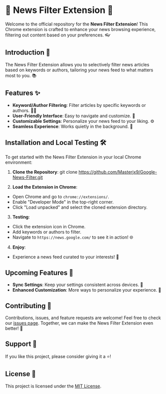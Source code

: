 
# 📰 News Filter Extension 🚀

Welcome to the official repository for the **News Filter Extension**! This Chrome extension is crafted to enhance your news browsing experience, filtering out content based on your preferences. 👓

## Introduction 🌟

The News Filter Extension allows you to selectively filter news articles based on keywords or authors, tailoring your news feed to what matters most to you. 📚

## Features ✨

- **Keyword/Author Filtering**: Filter articles by specific keywords or authors. 🕵️‍♂️
- **User-Friendly Interface**: Easy to navigate and customize. 🌈
- **Customizable Settings**: Personalize your news feed to your liking. ⚙️
- **Seamless Experience**: Works quietly in the background. 🍃

## Installation and Local Testing 🛠️

To get started with the News Filter Extension in your local Chrome environment:

1. **Clone the Repository**:
git clone https://github.com/Masterjx9/Google-News-Filter.git

2. **Load the Extension in Chrome**:
- Open Chrome and go to `chrome://extensions/`.
- Enable "Developer Mode" in the top-right corner.
- Click "Load unpacked" and select the cloned extension directory.

3. **Testing**:
- Click the extension icon in Chrome.
- Add keywords or authors to filter.
- Navigate to `https://news.google.com/` to see it in action! 🌐

4. **Enjoy**:
- Experience a news feed curated to your interests! 🎉

## Upcoming Features 🔮

- **Sync Settings**: Keep your settings consistent across devices. 🔄
- **Enhanced Customization**: More ways to personalize your experience. 🎨

## Contributing 🤝

Contributions, issues, and feature requests are welcome! Feel free to check our [issues page](https://github.com/Masterjx9/Google-News-Filter/issuess). Together, we can make the News Filter Extension even better! 💪

## Support 💖

If you like this project, please consider giving it a ⭐️!

## License 📄

This project is licensed under the [MIT License](./LICENSE).

